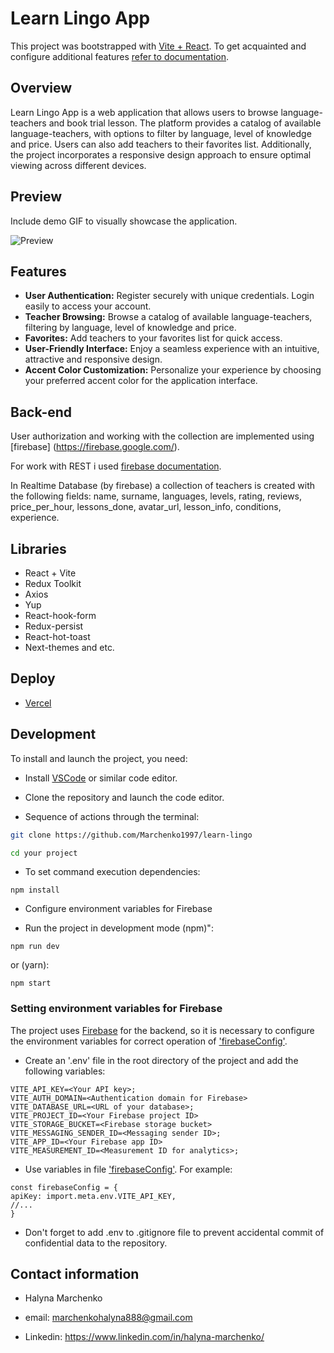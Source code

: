 # Learn Lingo App

This project was bootstrapped with [Vite + React](https://github.com/vitejs/vite/tree/main/packages/create-vite/template-react). To get acquainted and configure additional features [refer to documentation](https://vitejs.dev).

## Overview

Learn Lingo App is a web application that allows users to browse language-teachers and book trial lesson. The platform provides a catalog of available language-teachers, with options to filter by language, level of knowledge and price. Users can also add teachers to their favorites list. Additionally, the project incorporates a responsive design approach to ensure optimal viewing across different devices.

## Preview

Include demo GIF to visually showcase the application.

![Preview](/public/preview.gif)

## Features

- **User Authentication:** Register securely with unique credentials. Login easily to access your account.
- **Teacher Browsing:**
  Browse a catalog of available language-teachers, filtering by language, level of knowledge and price.
- **Favorites:**
  Add teachers to your favorites list for quick access.
- **User-Friendly Interface:**
  Enjoy a seamless experience with an intuitive, attractive and responsive design.
- **Accent Color Customization:**
  Personalize your experience by choosing your preferred accent color for the application interface.

## Back-end

User authorization and working with the collection are implemented using [firebase] (https://firebase.google.com/).

For work with REST i used [firebase documentation](https://firebase.google.com/docs/reference).

In Realtime Database (by firebase) a collection of teachers is created with the following fields: name, surname, languages, levels, rating, reviews, price_per_hour, lessons_done, avatar_url, lesson_info, conditions, experience.

## Libraries

- React + Vite
- Redux Toolkit
- Axios
- Yup
- React-hook-form
- Redux-persist
- React-hot-toast
- Next-themes and etc.

## Deploy

- [Vercel](https://vercel.com/)

## Development

To install and launch the project, you need:

- Install [VSCode](https://code.visualstudio.com/Download) or similar
 code editor.

- Clone the repository and launch the code editor.

 - Sequence of actions through the terminal:

```bash
git clone https://github.com/Marchenko1997/learn-lingo

cd your project
```

- To set command execution dependencies:

```
npm install
```

- Configure environment variables for Firebase

- Run the project in development mode (npm)":

```
npm run dev
```

or (yarn):

```
npm start
```

### Setting environment variables for Firebase

The project uses [Firebase](https://firebase.google.com/) for the backend, so it is necessary to configure the environment variables for correct operation of ['firebaseConfig'](./src/services/firebaseConfig.js).

- Create an '.env' file in the root directory of the project and add the following variables:

```
VITE_API_KEY=<Your API key>;
VITE_AUTH_DOMAIN=<Authentication domain for Firebase>
VITE_DATABASE_URL=<URL of your database>;
VITE_PROJECT_ID=<Your Firebase project ID>
VITE_STORAGE_BUCKET=<Firebase storage bucket>
VITE_MESSAGING_SENDER_ID=<Messaging sender ID>;
VITE_APP_ID=<Your Firebase app ID>
VITE_MEASUREMENT_ID=<Measurement ID for analytics>;
```

- Use variables in file ['firebaseConfig'](./src/services/firebaseConfig.js). For example:

 ```
 const firebaseConfig = {
 apiKey: import.meta.env.VITE_API_KEY,
 //...
 }
 ```

- Don't forget to add .env to .gitignore file to prevent accidental commit of confidential data to the repository.


## Contact information

- Halyna Marchenko

- email: marchenkohalyna888@gmail.com
- Linkedin: https://www.linkedin.com/in/halyna-marchenko/
